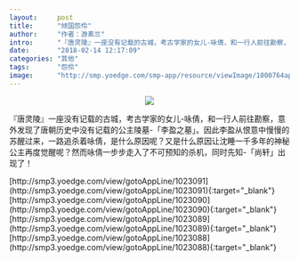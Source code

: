 ```yaml
---
layout:     post
title:      "倾国怨伶"
author:     "作者：游素兰"
intro:      "『唐灵陵』一座没有记载的古城，考古学家的女儿-咏倩，和一行人前往勘察，意外发现了唐朝历史中没有记载的公主陵墓-「李盈之墓」。因此李盈从恨意中慢慢的苏醒过来，一路追杀着咏倩，是什么原因呢？又是什么原因让沈睡一千多年的神秘公主再度觉醒呢？然而咏倩一步步走入了不可预知的杀机，同时先知-「尚轩」出现了！"
date:       "2018-02-14 12:17:09"
categories: "其他"
tags:       "怨伶"
image:      "http://smp.yoedge.com/smp-app/resource/viewImage/1000764appline.png"
---
```

<div style="text-align: center">
<p><img src="http://smp.yoedge.com/smp-app/resource/viewImage/1000764appline.png"/></p>
</div>
<p class="post-meta">
<span>『唐灵陵』一座没有记载的古城，考古学家的女儿-咏倩，和一行人前往勘察，意外发现了唐朝历史中没有记载的公主陵墓-「李盈之墓」。因此李盈从恨意中慢慢的苏醒过来，一路追杀着咏倩，是什么原因呢？又是什么原因让沈睡一千多年的神秘公主再度觉醒呢？然而咏倩一步步走入了不可预知的杀机，同时先知-「尚轩」出现了！</span>
</p>
[http://smp3.yoedge.com/view/gotoAppLine/1023091](http://smp3.yoedge.com/view/gotoAppLine/1023091){:target="_blank"}
[http://smp3.yoedge.com/view/gotoAppLine/1023090](http://smp3.yoedge.com/view/gotoAppLine/1023090){:target="_blank"}
[http://smp3.yoedge.com/view/gotoAppLine/1023089](http://smp3.yoedge.com/view/gotoAppLine/1023089){:target="_blank"}
[http://smp3.yoedge.com/view/gotoAppLine/1023088](http://smp3.yoedge.com/view/gotoAppLine/1023088){:target="_blank"}


